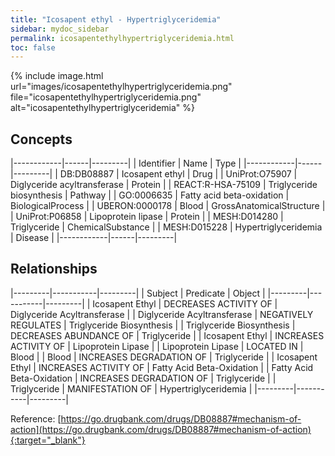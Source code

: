 ```yaml
---
title: "Icosapent ethyl - Hypertriglyceridemia"
sidebar: mydoc_sidebar
permalink: icosapentethylhypertriglyceridemia.html
toc: false 
---
```


{% include image.html url="images/icosapentethylhypertriglyceridemia.png" file="icosapentethylhypertriglyceridemia.png" alt="icosapentethylhypertriglyceridemia" %}

## Concepts

|------------|------|---------|
| Identifier | Name | Type    |
|------------|------|---------|
| DB:DB08887 | Icosapent ethyl | Drug |
| UniProt:O75907 | Diglyceride acyltransferase | Protein |
| REACT:R-HSA-75109 | Triglyceride biosynthesis | Pathway |
| GO:0006635 | Fatty acid beta-oxidation | BiologicalProcess |
| UBERON:0000178 | Blood | GrossAnatomicalStructure |
| UniProt:P06858 | Lipoprotein lipase | Protein |
| MESH:D014280 | Triglyceride | ChemicalSubstance |
| MESH:D015228 | Hypertriglyceridemia | Disease |
|------------|------|---------|

## Relationships

|---------|-----------|---------|
| Subject | Predicate | Object  |
|---------|-----------|---------|
| Icosapent Ethyl | DECREASES ACTIVITY OF | Diglyceride Acyltransferase |
| Diglyceride Acyltransferase | NEGATIVELY REGULATES | Triglyceride Biosynthesis |
| Triglyceride Biosynthesis | DECREASES ABUNDANCE OF | Triglyceride |
| Icosapent Ethyl | INCREASES ACTIVITY OF | Lipoprotein Lipase |
| Lipoprotein Lipase | LOCATED IN | Blood |
| Blood | INCREASES DEGRADATION OF | Triglyceride |
| Icosapent Ethyl | INCREASES ACTIVITY OF | Fatty Acid Beta-Oxidation |
| Fatty Acid Beta-Oxidation | INCREASES DEGRADATION OF | Triglyceride |
| Triglyceride | MANIFESTATION OF | Hypertriglyceridemia |
|---------|-----------|---------|

Reference: [https://go.drugbank.com/drugs/DB08887#mechanism-of-action](https://go.drugbank.com/drugs/DB08887#mechanism-of-action){:target="_blank"}